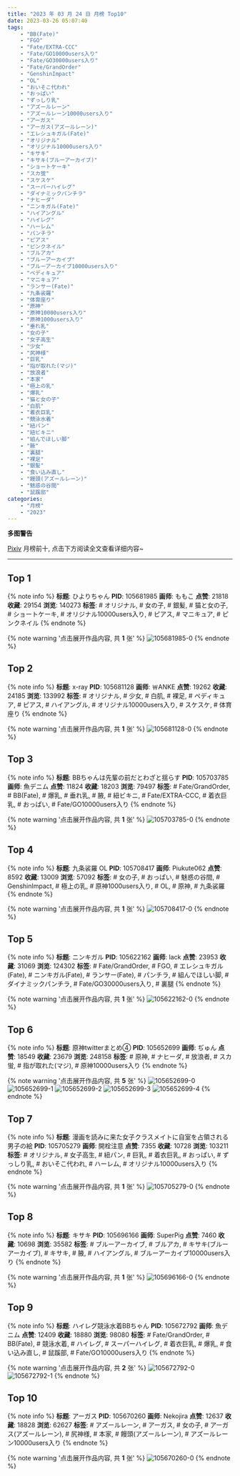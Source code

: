 ```yaml
---
title: "2023 年 03 月 24 日 月榜 Top10"
date: 2023-03-26 05:07:40
tags:
    - "BB(Fate)"
    - "FGO"
    - "Fate/EXTRA-CCC"
    - "Fate/GO10000users入り"
    - "Fate/GO30000users入り"
    - "Fate/GrandOrder"
    - "GenshinImpact"
    - "OL"
    - "おいそこ代われ"
    - "おっぱい"
    - "ずっしり乳"
    - "アズールレーン"
    - "アズールレーン10000users入り"
    - "アーガス"
    - "アーガス(アズールレーン)"
    - "エレシュキガル(Fate)"
    - "オリジナル"
    - "オリジナル10000users入り"
    - "キサキ"
    - "キサキ(ブルーアーカイブ)"
    - "ショートケーキ"
    - "スカ蛍"
    - "スケスケ"
    - "スーパーハイレグ"
    - "ダイナミックパンチラ"
    - "ナヒーダ"
    - "ニンキガル(Fate)"
    - "ハイアングル"
    - "ハイレグ"
    - "ハーレム"
    - "パンチラ"
    - "ピアス"
    - "ピンクネイル"
    - "ブルアカ"
    - "ブルーアーカイブ"
    - "ブルーアーカイブ10000users入り"
    - "ペディキュア"
    - "マニキュア"
    - "ランサー(Fate)"
    - "九条裟羅"
    - "体育座り"
    - "原神"
    - "原神10000users入り"
    - "原神1000users入り"
    - "垂れ乳"
    - "女の子"
    - "女子高生"
    - "少女"
    - "尻神様"
    - "巨乳"
    - "指が取れた(マジ)"
    - "放浪者"
    - "本家"
    - "極上の乳"
    - "爆乳"
    - "猫と女の子"
    - "白肌"
    - "着衣巨乳"
    - "競泳水着"
    - "紐パン"
    - "紐ビキニ"
    - "組んでほしい脚"
    - "腋"
    - "裏腿"
    - "裸足"
    - "銀髪"
    - "食い込み直し"
    - "饅頭(アズールレーン)"
    - "魅惑の谷間"
    - "鼠蹊部"
categories:
    - "月榜"
    - "2023"
---
```


<i class="fa fa-triangle-exclamation"></i>**多图警告**<i class="fa fa-triangle-exclamation"></i>

[Pixiv](https://www.pixiv.net/) 月榜前十, 点击下方阅读全文查看详细内容~

<!-- more -->

---

## Top 1

{% note info %}
**标题**: ひよりちゃん
**PID**: 105681985 **画师**: ももこ
**点赞**: 21818 **收藏**: 29154 **浏览**: 140273
**标签**: # オリジナル, # 女の子, # 銀髪, # 猫と女の子, # ショートケーキ, # オリジナル10000users入り, # ピアス, # マニキュア, # ピンクネイル
{% endnote %}

{% note warning '点击展开作品内容, 共 **1** 张' %}
![105681985-0](https://i.pixiv.re/img-original/img/2023/02/25/00/36/12/105681985_p0.png)
{% endnote %}

## Top 2

{% note info %}
**标题**: x-ray
**PID**: 105681128 **画师**: ￦ANKE
**点赞**: 19262 **收藏**: 24185 **浏览**: 133992
**标签**: # オリジナル, # 少女, # 白肌, # 裸足, # ペディキュア, # ピアス, # ハイアングル, # オリジナル10000users入り, # スケスケ, # 体育座り
{% endnote %}

{% note warning '点击展开作品内容, 共 **1** 张' %}
![105681128-0](https://i.pixiv.re/img-original/img/2023/02/25/00/11/07/105681128_p0.jpg)
{% endnote %}

## Top 3

{% note info %}
**标题**: BBちゃんは先輩の前だとわざと揺らす
**PID**: 105703785 **画师**: 魚デニム
**点赞**: 11824 **收藏**: 18203 **浏览**: 79497
**标签**: # Fate/GrandOrder, # BB(Fate), # 爆乳, # 垂れ乳, # 腋, # 紐ビキニ, # Fate/EXTRA-CCC, # 着衣巨乳, # おっぱい, # Fate/GO10000users入り
{% endnote %}

{% note warning '点击展开作品内容, 共 **1** 张' %}
![105703785-0](https://i.pixiv.re/img-original/img/2023/02/25/20/17/44/105703785_p0.jpg)
{% endnote %}

## Top 4

{% note info %}
**标题**: 九条裟羅 OL
**PID**: 105708417 **画师**: Piukute062
**点赞**: 8592 **收藏**: 13009 **浏览**: 57092
**标签**: # 女の子, # おっぱい, # 魅惑の谷間, # GenshinImpact, # 極上の乳, # 原神1000users入り, # OL, # 原神, # 九条裟羅
{% endnote %}

{% note warning '点击展开作品内容, 共 **1** 张' %}
![105708417-0](https://i.pixiv.re/img-original/img/2023/02/25/22/34/46/105708417_p0.jpg)
{% endnote %}

## Top 5

{% note info %}
**标题**: ニンキガル
**PID**: 105622162 **画师**: lack
**点赞**: 23953 **收藏**: 31069 **浏览**: 124302
**标签**: # Fate/GrandOrder, # FGO, # エレシュキガル(Fate), # ニンキガル(Fate), # ランサー(Fate), # パンチラ, # 組んでほしい脚, # ダイナミックパンチラ, # Fate/GO30000users入り, # 裏腿
{% endnote %}

{% note warning '点击展开作品内容, 共 **1** 张' %}
![105622162-0](https://i.pixiv.re/img-original/img/2023/02/23/00/00/39/105622162_p0.png)
{% endnote %}

## Top 6

{% note info %}
**标题**: 原神twitterまとめ④
**PID**: 105652699 **画师**: ぢゅん
**点赞**: 18549 **收藏**: 23679 **浏览**: 248158
**标签**: # 原神, # ナヒーダ, # 放浪者, # スカ蛍, # 指が取れた(マジ), # 原神10000users入り
{% endnote %}

{% note warning '点击展开作品内容, 共 **5** 张' %}
![105652699-0](https://i.pixiv.re/img-original/img/2023/02/24/00/02/49/105652699_p0.jpg)
![105652699-1](https://i.pixiv.re/img-original/img/2023/02/24/00/02/49/105652699_p1.jpg)
![105652699-2](https://i.pixiv.re/img-original/img/2023/02/24/00/02/49/105652699_p2.jpg)
![105652699-3](https://i.pixiv.re/img-original/img/2023/02/24/00/02/49/105652699_p3.jpg)
![105652699-4](https://i.pixiv.re/img-original/img/2023/02/24/00/02/49/105652699_p4.jpg)
{% endnote %}

## Top 7

{% note info %}
**标题**: 漫画を読みに来た女子クラスメイトに自室を占領される男子の絵
**PID**: 105705279 **画师**: 開栓注意
**点赞**: 7355 **收藏**: 10728 **浏览**: 103211
**标签**: # オリジナル, # 女子高生, # 紐パン, # 巨乳, # 着衣巨乳, # おっぱい, # ずっしり乳, # おいそこ代われ, # ハーレム, # オリジナル10000users入り
{% endnote %}

{% note warning '点击展开作品内容, 共 **1** 张' %}
![105705279-0](https://i.pixiv.re/img-original/img/2023/02/25/21/04/36/105705279_p0.jpg)
{% endnote %}

## Top 8

{% note info %}
**标题**: キサキ
**PID**: 105696166 **画师**: SuperPig
**点赞**: 7460 **收藏**: 10698 **浏览**: 35582
**标签**: # ブルーアーカイブ, # ブルアカ, # キサキ(ブルーアーカイブ), # キサキ, # 腋, # ハイアングル, # ブルーアーカイブ10000users入り
{% endnote %}

{% note warning '点击展开作品内容, 共 **1** 张' %}
![105696166-0](https://i.pixiv.re/img-original/img/2023/02/25/15/21/32/105696166_p0.png)
{% endnote %}

## Top 9

{% note info %}
**标题**: ハイレグ競泳水着BBちゃん
**PID**: 105672792 **画师**: 魚デニム
**点赞**: 12409 **收藏**: 18880 **浏览**: 98080
**标签**: # Fate/GrandOrder, # BB(Fate), # 競泳水着, # ハイレグ, # スーパーハイレグ, # 着衣巨乳, # 爆乳, # 食い込み直し, # 鼠蹊部, # Fate/GO10000users入り
{% endnote %}

{% note warning '点击展开作品内容, 共 **2** 张' %}
![105672792-0](https://i.pixiv.re/img-original/img/2023/02/24/20/04/07/105672792_p0.jpg)
![105672792-1](https://i.pixiv.re/img-original/img/2023/02/24/20/04/07/105672792_p1.jpg)
{% endnote %}

## Top 10

{% note info %}
**标题**: アーガス
**PID**: 105670260 **画师**: Nekojira
**点赞**: 12637 **收藏**: 18828 **浏览**: 62627
**标签**: # アズールレーン, # アーガス, # 女の子, # アーガス(アズールレーン), # 尻神様, # 本家, # 饅頭(アズールレーン), # アズールレーン10000users入り
{% endnote %}

{% note warning '点击展开作品内容, 共 **1** 张' %}
![105670260-0](https://i.pixiv.re/img-original/img/2023/02/24/18/30/48/105670260_p0.jpg)
{% endnote %}
